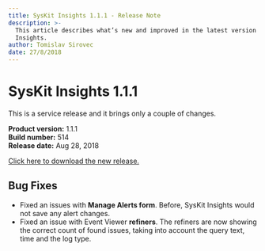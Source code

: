 ```yaml
---
title: SysKit Insights 1.1.1 - Release Note
description: >-
  This article describes what’s new and improved in the latest version of SysKit
  Insights.
author: Tomislav Sirovec
date: 27/8/2018
---
```


# SysKit Insights 1.1.1

This is a service release and it brings only a couple of changes.

**Product version:** 1.1.1  
**Build number:** 514  
**Release date:** Aug 28, 2018

[Click here to download the new release.](https://www.syskit.com/products/insights/download/)

## Bug Fixes

* Fixed an issues with **Manage Alerts form**. Before, SysKit Insights would not save any alert changes.  
* Fixed an issue with Event Viewer **refiners**. The refiners are now showing the correct count of found issues, taking into account the query text, time and the log type.

